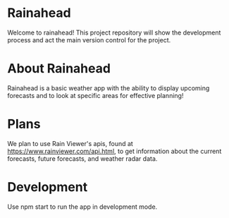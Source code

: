 # Rainahead
Welcome to rainahead! This project repository will show the development process and act the main version control for the project.

# About Rainahead
Rainahead is a basic weather app with the ability to display upcoming forecasts and to look at specific areas for effective planning!

# Plans
We plan to use Rain Viewer's apis, found at https://www.rainviewer.com/api.html, to get information about the current forecasts, future forecasts, and weather radar data.

# Development
Use npm start to run the app in development mode. 